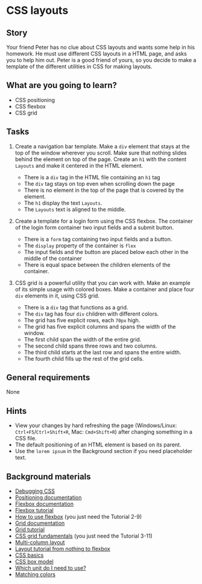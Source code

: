 # CSS layouts

## Story

Your friend Peter has no clue about CSS layouts and wants some help in his homework.
He must use different CSS layouts in a HTML page, and asks you to help him out.
Peter is a good friend of yours, so you decide to make a template of the different utilities in CSS for making layouts.

## What are you going to learn?

- CSS positioning
- CSS flexbox
- CSS grid

## Tasks

1. Create a navigation bar template. Make a `div` element that stays at the top of the window wherever you scroll. Make sure that nothing slides behind the element on top of the page. Create an `h1` with the content `Layouts` and make it centered in the HTML element.
    - There is a `div` tag in the HTML file containing an `h1` tag
    - The `div` tag stays on top even when scrolling down the page
    - There is no element in the top of the page that is covered by the element.
    - The `h1` display the text `Layouts`.
    - The `Layouts` text is aligned to the middle.

2. Create a template for a login form using the CSS flexbox. The container of the login form container two input fields and a submit button.
    - There is a `form` tag containing two input fields and a button.
    - The `display` property of the container is `flex`
    - The input fields and the button are placed below each other in the middle of the container
    - There is equal space between the children elements of the container.

3. CSS grid is a powerful utility that you can work with. Make an example of its simple usage with colored boxes. Make a container and place four `div` elements in it, using CSS grid.
    - There is a `div` tag that functions as a grid.
    - The `div` tag has four `div` children with different colors.
    - The grid has five explicit rows, each `70px` high.
    - The grid has five explicit columns and spans the width of the window.
    - The first child span the width of the entire grid.
    - The second child spans three rows and two columns.
    - The third child starts at the last row and spans the entire width.
    - The fourth child fills up the rest of the grid cells.

## General requirements

None

## Hints

- View your changes by hard refreshing the page (Windows/Linux: `Ctrl+F5`/`Ctrl+Shift+R`, Mac: `Cmd+Shift+R`) after changing something in a CSS file.
- The default positioning of an HTML element is based on its parent.
- Use the `lorem ipsum` in the Background section if you need placeholder text.

## Background materials

- <i class="far fa-exclamation"></i> [Debugging CSS](https://developer.mozilla.org/en-US/docs/Learn/CSS/Building_blocks/Debugging_CSS)
- <i class="far fa-exclamation"></i> [Positioning documentation](https://developer.mozilla.org/en-US/docs/Web/CSS/position)
- <i class="far fa-exclamation"></i> [Flexbox documentation](https://developer.mozilla.org/en-US/docs/Learn/CSS/CSS_layout/Flexbox)
- <i class="far fa-exclamation"></i> [Flexbox tutorial](https://flexbox.io/)
- <i class="far fa-video"></i> [How to use flexbox](https://www.youtube.com/watch?v=Vj7NZ6FiQvo&list=PLu8EoSxDXHP7xj_y6NIAhy0wuCd4uVdid) (you just need the Tutorial 2-9)
- <i class="far fa-exclamation"></i> [Grid documentation](https://developer.mozilla.org/en-US/docs/Learn/CSS/CSS_layout/Grids)
- <i class="far fa-exclamation"></i> [Grid tutorial](https://cssgrid.io/)
- <i class="far fa-video"></i> [CSS grid fundamentals](https://www.youtube.com/watch?v=T-slCsOrLcc&list=PLu8EoSxDXHP5CIFvt9-ze3IngcdAc2xKG) (you just need the Tutorial 3-11)
- <i class="far fa-book-open"></i> [Multi-column layout](https://developer.mozilla.org/en-US/docs/Learn/CSS/CSS_layout/Multiple-column_Layout)
- <i class="far fa-candy-cane"></i> [Layout tutorial from nothing to flexbox](https://learnlayout.com/)
- <i class="far fa-exclamation"></i> [CSS basics](https://developer.mozilla.org/en-US/docs/Learn/Getting_started_with_the_web/CSS_basics)
- <i class="far fa-book-open"></i> [CSS box model](https://developer.mozilla.org/en-US/docs/Learn/CSS/Building_blocks/The_box_model)
- <i class="far fa-book-open"></i> [Which unit do I need to use?](https://alligator.io/css/css-units-explained/)
- <i class="far fa-candy-cane"></i> [Matching colors](https://colorsinspo.com/)
